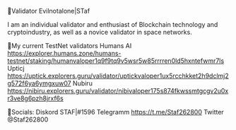 🔸Validator Evilnotalone|STaf

I am an individual validator and enthusiast of Blockchain technology and cryptoindustry, as well as a novice validator in space networks.




🔸My current TestNet validators
Humans AI https://explorer.humans.zone/humans-testnet/staking/humanvaloper1q9f9tq9v5wsr5w85rrrren0ld5hxntefwmr7ls
Upticj https://uptick.explorers.guru/validator/uptickvaloper1ux5rcchkket2h9dclmj2g572f6ya6ymgxuw07
Nubiru https://nibiru.explorers.guru/validator/nibivaloper175s874fkwssmtgcgv2u0xr3ve8g6pzh8jrxf6s



🔸Socials:
Diskord STAF|#1596
Telegramm https://t.me/Staf262800
Twitter @Staf262800

